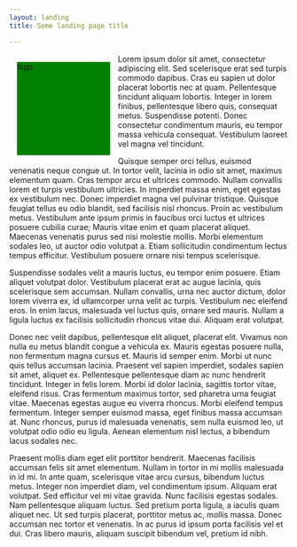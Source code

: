 ```yaml
---
layout: landing
title: Some landing page title

---
```


<div class="align-right"
    style="width:12em;height:12em;background:green;margin:1em;float:left;">
    logo
</div>

Lorem ipsum dolor sit amet, consectetur adipiscing elit. Sed scelerisque erat
sed turpis commodo dapibus. Cras eu sapien ut dolor placerat lobortis nec at
quam. Pellentesque tincidunt aliquam lobortis. Integer in lorem finibus,
pellentesque libero quis, consequat metus. Suspendisse potenti. Donec
consectetur condimentum mauris, eu tempor massa vehicula consequat. Vestibulum
laoreet vel magna vel tincidunt.

Quisque semper orci tellus, euismod venenatis neque congue ut. In tortor velit,
lacinia in odio sit amet, maximus elementum quam. Cras tempor arcu et ultrices
commodo. Nullam convallis lorem et turpis vestibulum ultricies. In imperdiet
massa enim, eget egestas ex vestibulum nec. Donec imperdiet magna vel pulvinar
tristique. Quisque feugiat tellus eu odio blandit, sed facilisis nisl rhoncus.
Proin ac vestibulum metus. Vestibulum ante ipsum primis in faucibus orci luctus
et ultrices posuere cubilia curae; Mauris vitae enim et quam placerat aliquet.
Maecenas venenatis purus sed nisi molestie mollis. Morbi elementum sodales leo,
ut auctor odio volutpat a. Etiam sollicitudin condimentum lectus tempus
efficitur. Vestibulum posuere ornare nisi tempus scelerisque.

Suspendisse sodales velit a mauris luctus, eu tempor enim posuere. Etiam aliquet
volutpat dolor. Vestibulum placerat erat ac augue lacinia, quis scelerisque sem
accumsan. Nullam convallis, urna nec auctor dictum, dolor lorem viverra ex, id
ullamcorper urna velit ac turpis. Vestibulum nec eleifend eros. In enim lacus,
malesuada vel luctus quis, ornare sed mauris. Nullam a ligula luctus ex
facilisis sollicitudin rhoncus vitae dui. Aliquam erat volutpat.

Donec nec velit dapibus, pellentesque elit aliquet, placerat elit. Vivamus non
nulla eu metus blandit congue a vehicula ex. Mauris egestas posuere nulla, non
fermentum magna cursus et. Mauris id semper enim. Morbi ut nunc quis tellus
accumsan lacinia. Praesent vel sapien imperdiet, sodales sapien sit amet,
aliquet ex. Pellentesque pellentesque diam ac nunc hendrerit tincidunt. Integer
in felis lorem. Morbi id dolor lacinia, sagittis tortor vitae, eleifend risus.
Cras fermentum maximus tortor, sed pharetra urna feugiat vitae. Maecenas egestas
augue eu viverra rhoncus. Morbi eleifend tempus fermentum. Integer semper
euismod massa, eget finibus massa accumsan at. Nunc rhoncus, purus id malesuada
venenatis, sem nulla euismod leo, ut volutpat odio odio eu ligula. Aenean
elementum nisl lectus, a bibendum lacus sodales nec.

Praesent mollis diam eget elit porttitor hendrerit. Maecenas facilisis accumsan
felis sit amet elementum. Nullam in tortor in mi mollis malesuada in id mi. In
ante quam, scelerisque vitae arcu cursus, bibendum luctus metus. Integer non
imperdiet diam, vel condimentum ipsum. Aliquam erat volutpat. Sed efficitur vel
mi vitae gravida. Nunc facilisis egestas sodales. Nam pellentesque aliquam
luctus. Sed pretium porta ligula, a iaculis quam aliquet nec. Ut sed turpis
placerat, porttitor metus ac, mollis massa. Donec accumsan nec tortor et
venenatis. In ac purus id ipsum porta facilisis vel et dui. Cras libero mauris,
aliquam suscipit bibendum vel, pretium id nibh.

